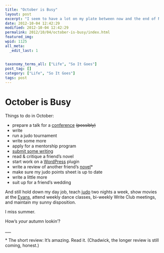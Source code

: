 ```yaml
---
title: "October is Busy"
layout: post
excerpt: "I seem to have a lot on my plate between now and the end of November."
date: 2012-10-04 12:42:29
modified: 2012-10-04 12:42:29
permalink: 2012/10/04/october-is-busy/index.html
featured_img: 
wpid: 1125
all_meta: 
  _edit_last: 1
  
  
taxonomy_terms_all: ["Life", "So It Goes"]
post_tag: []
category: ["Life", "So It Goes"]
tags: post
---
```


# October is Busy

Things to do in October:

- prepare a talk for a [conference](http://2012.torontodev.wordcamp.org/ "WordCamp TO Dev") <del>(possibly)</del>
- write
- run a judo tournament
- write some more
- apply for a mentorship program
- [submit some writing](http://www.duotrope.com/ "Duotrope")
- read &amp; critique a friend’s novel
- start work on a [WordPress](http://wordpress.org/ "WordPress") plugin
- write a review of another friend’s [novel](http://www.turnstonepress.com/thunder-road.html "Thunder Road")\*
- make sure my judo points sheet is up to date
- write a little more
- suit up for a friend’s wedding

And still hold down my day job, teach [judo](http://brandonjudokan.org/ "Brandon Judokan") two nights a week, show movies at the [Evans](http://evanstheatre.ca/ "The Evans Theatre"), attend weekly dance classes, bi-weekly Write Club meetings, and maintain my sunny disposition.

I miss summer.

How’s *your* autumn lookin’?

\_\_\_

\* The short review: It’s amazing. Read it. (Chadwick, the longer review is still coming, honest.)